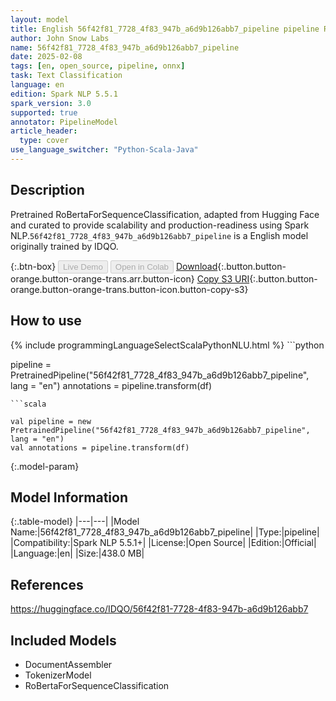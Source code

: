 ```yaml
---
layout: model
title: English 56f42f81_7728_4f83_947b_a6d9b126abb7_pipeline pipeline RoBertaForSequenceClassification from IDQO
author: John Snow Labs
name: 56f42f81_7728_4f83_947b_a6d9b126abb7_pipeline
date: 2025-02-08
tags: [en, open_source, pipeline, onnx]
task: Text Classification
language: en
edition: Spark NLP 5.5.1
spark_version: 3.0
supported: true
annotator: PipelineModel
article_header:
  type: cover
use_language_switcher: "Python-Scala-Java"
---
```


## Description

Pretrained RoBertaForSequenceClassification, adapted from Hugging Face and curated to provide scalability and production-readiness using Spark NLP.`56f42f81_7728_4f83_947b_a6d9b126abb7_pipeline` is a English model originally trained by IDQO.

{:.btn-box}
<button class="button button-orange" disabled>Live Demo</button>
<button class="button button-orange" disabled>Open in Colab</button>
[Download](https://s3.amazonaws.com/auxdata.johnsnowlabs.com/public/models/56f42f81_7728_4f83_947b_a6d9b126abb7_pipeline_en_5.5.1_3.0_1738986954835.zip){:.button.button-orange.button-orange-trans.arr.button-icon}
[Copy S3 URI](s3://auxdata.johnsnowlabs.com/public/models/56f42f81_7728_4f83_947b_a6d9b126abb7_pipeline_en_5.5.1_3.0_1738986954835.zip){:.button.button-orange.button-orange-trans.button-icon.button-copy-s3}

## How to use



<div class="tabs-box" markdown="1">
{% include programmingLanguageSelectScalaPythonNLU.html %}
```python

pipeline = PretrainedPipeline("56f42f81_7728_4f83_947b_a6d9b126abb7_pipeline", lang = "en")
annotations =  pipeline.transform(df)   

```
```scala

val pipeline = new PretrainedPipeline("56f42f81_7728_4f83_947b_a6d9b126abb7_pipeline", lang = "en")
val annotations = pipeline.transform(df)

```
</div>

{:.model-param}
## Model Information

{:.table-model}
|---|---|
|Model Name:|56f42f81_7728_4f83_947b_a6d9b126abb7_pipeline|
|Type:|pipeline|
|Compatibility:|Spark NLP 5.5.1+|
|License:|Open Source|
|Edition:|Official|
|Language:|en|
|Size:|438.0 MB|

## References

https://huggingface.co/IDQO/56f42f81-7728-4f83-947b-a6d9b126abb7

## Included Models

- DocumentAssembler
- TokenizerModel
- RoBertaForSequenceClassification